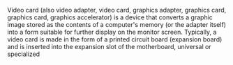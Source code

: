 Video card (also video adapter, video card, graphics adapter, graphics card, graphics card, graphics accelerator) is a device that converts a graphic image stored as the contents of a computer's memory (or the adapter itself) into a form suitable for further display on the monitor screen. Typically, a video card is made in the form of a printed circuit board (expansion board) and is inserted into the expansion slot of the motherboard, universal or specialized

